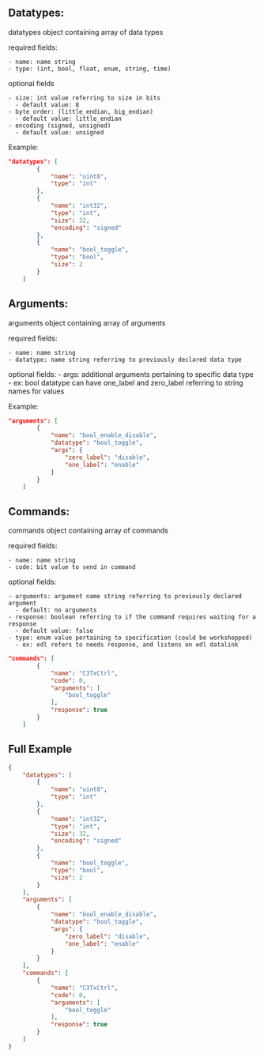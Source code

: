 ## Datatypes:

datatypes object containing array of data types

required fields:

    - name: name string
    - type: (int, bool, float, enum, string, time)

optional fields

    - size: int value referring to size in bits
      - default value: 8
    - byte_order: (little_endian, big_endian)
      - default value: little_endian
    - encoding (signed, unsigned)
      - default value: unsigned

Example:

```json
"datatypes": [
        {
            "name": "uint8",
            "type": "int"
        },
        {
            "name": "int32",
            "type": "int",
            "size": 32,
            "encoding": "signed"
        },
        {
            "name": "bool_toggle",
            "type": "bool",
            "size": 2
        }
    ]
```

## Arguments:

arguments object containing array of arguments

required fields:

    - name: name string
    - datatype: name string referring to previously declared data type


optional fields:
    - args: additional arguments pertaining to specific data type
      - ex: bool datatype can have one_label and zero_label referring to string names for values

Example:

```json
"arguments": [
        {
            "name": "bool_enable_disable",
            "datatype": "bool_toggle",
            "args": {
                "zero_label": "disable",
                "one_label": "enable"
            }
        }
    ]
```

## Commands:

commands object containing array of commands

required fields:

    - name: name string
    - code: bit value to send in command

optional fields:

    - arguments: argument name string referring to previously declared argument
      - default: no arguments
    - response: boolean referring to if the command requires waiting for a response
      - default value: false
    - type: enum value pertaining to specification (could be workshopped)
      - ex: edl refers to needs response, and listens on edl datalink


```json
"commands": [
        {
            "name": "C3TxCtrl",
            "code": 0,
            "arguments": [
                "bool_toggle"
            ],
            "response": true
        }
    ]
```


## Full Example

```json
{
    "datatypes": [
        {
            "name": "uint8",
            "type": "int"
        },
        {
            "name": "int32",
            "type": "int",
            "size": 32,
            "encoding": "signed"
        },
        {
            "name": "bool_toggle",
            "type": "bool",
            "size": 2
        }
    ],
    "arguments": [
        {
            "name": "bool_enable_disable",
            "datatype": "bool_toggle",
            "args": {
                "zero_label": "disable",
                "one_label": "enable"
            }
        }
    ],
    "commands": [
        {
            "name": "C3TxCtrl",
            "code": 0,
            "arguments": [
                "bool_toggle"
            ],
            "response": true
        }
    ]
}
```